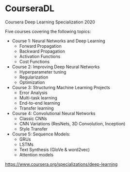 # CourseraDL
Coursera Deep Learning Specialization 2020

Five courses covering the following topics:

- Course 1: Neural Networks and Deep Learning
  - Forward Propagation
  - Backward Propagation
  - Activation Functions
  - Cost Functions
- Course 2: Improving Deep Neural Networks
  - Hyperparameter tuning
  - Regularization
  - Optimization
- Course 3: Structuring Machine Learning Projects
  - Error Analysis
  - Multi-task learning
  - End-to-end learning
  - Transfer learning
- Course 4: Convolutional Neural Networks
  - Classic CNNs
  - CNN Variations (ResNets, 3D Convolution, Inception)
  - Style Transfer
- Course 5: Sequence Models:
  - GRUs
  - LSTMs
  - Text Synthesis (GloVe & word2vec)
  - Attention models
  

https://www.coursera.org/specializations/deep-learning

